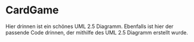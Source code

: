 # CardGame

Hier drinnen ist ein schönes UML 2.5 Diagramm. Ebenfalls ist hier der passende Code drinnen, der mithilfe des UML 2.5 Diagramm erstellt wurde.

